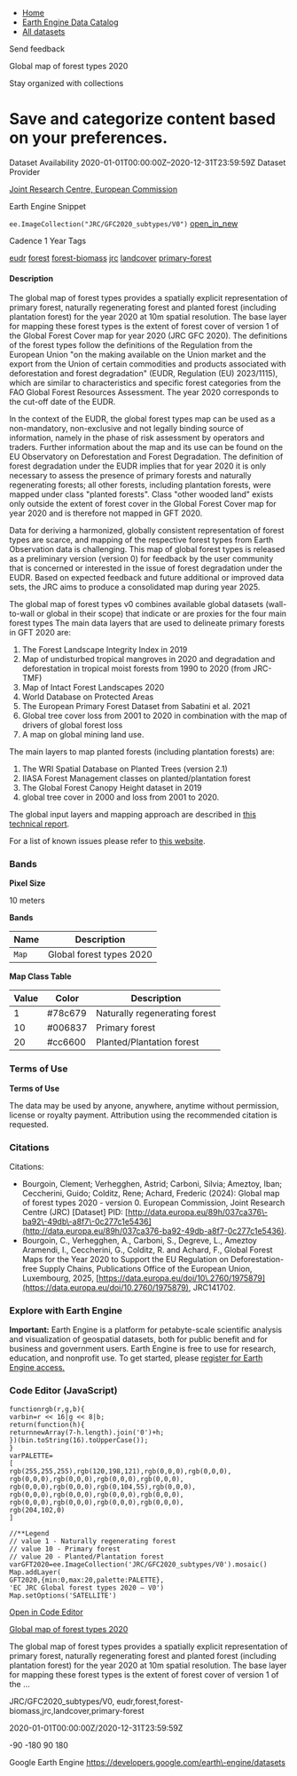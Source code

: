 



* [Home](https://developers.google.com/)
* [Earth Engine Data Catalog](https://developers.google.com/earth-engine/datasets)
* [All datasets](https://developers.google.com/earth-engine/datasets/catalog)





 
 
 Send feedback
 
 

Global map of forest types 2020


 
 Stay organized with collections
 

 
 Save and categorize content based on your preferences.
=================================================================================================================================








Dataset Availability
2020\-01\-01T00:00:00Z–2020\-12\-31T23:59:59Z
Dataset Provider


[Joint Research Centre, European Commission](https://forest-observatory.ec.europa.eu/forest/)



Earth Engine Snippet


`ee.ImageCollection("JRC/GFC2020_subtypes/V0")` 
[open\_in\_new](https://code.earthengine.google.com/?scriptPath=Examples:Datasets/JRC/JRC_GFC2020_subtypes_V0)





Cadence
1 Year
Tags


[eudr](/earth-engine/datasets/tags/eudr)
[forest](/earth-engine/datasets/tags/forest)
[forest\-biomass](/earth-engine/datasets/tags/forest-biomass)
[jrc](/earth-engine/datasets/tags/jrc)
[landcover](/earth-engine/datasets/tags/landcover)
[primary\-forest](/earth-engine/datasets/tags/primary-forest)








#### Description



The global map of forest types provides a spatially explicit representation
of primary forest, naturally regenerating forest and planted forest (including
plantation forest) for the year 2020 at 10m spatial resolution. The base layer
for mapping these forest types is the extent of forest cover of version 1 of
the Global Forest Cover map for year 2020 (JRC GFC 2020\). The definitions of
the forest types follow the definitions of the Regulation from the European
Union "on the making available on the Union market and the export from the
Union of certain commodities and products associated with deforestation and
forest degradation" (EUDR, Regulation (EU) 2023/1115\), which are similar to
characteristics and specific forest categories from the FAO Global Forest
Resources Assessment. The year 2020 corresponds to the cut\-off date of the
EUDR.


In the context of the EUDR, the global forest types map can be used as a
non\-mandatory, non\-exclusive and not legally binding source of information,
namely in the phase of risk assessment by operators and traders. Further
information about the map and its use can be found on the EU Observatory on
Deforestation and Forest Degradation. The definition of forest degradation
under the EUDR implies that for year 2020 it is only necessary to assess the
presence of primary forests and naturally regenerating forests; all other
forests, including plantation forests, were mapped under class "planted
forests". Class "other wooded land" exists only outside the extent of forest
cover in the Global Forest Cover map for year 2020 and is therefore not
mapped in GFT 2020\.


Data for deriving a harmonized, globally consistent representation of forest
types are scarce, and mapping of the respective forest types from Earth
Observation data is challenging. This map of global forest types is released
as a preliminary version (version 0\) for feedback by the user community that
is concerned or interested in the issue of forest degradation under the
EUDR. Based on expected feedback and future additional or improved data
sets, the JRC aims to produce a consolidated map during year 2025\.


The global map of forest types v0 combines available global datasets
(wall\-to\-wall or global in their scope) that indicate or are proxies for the
four main forest types The main data layers that are used to delineate primary
forests in GFT 2020 are:


1. The Forest Landscape Integrity Index in 2019
2. Map of undisturbed tropical mangroves in 2020 and degradation and
deforestation in tropical moist forests from 1990 to 2020 (from JRC\-TMF)
3. Map of Intact Forest Landscapes 2020
4. World Database on Protected Areas
5. The European Primary Forest Dataset from Sabatini et al. 2021
6. Global tree cover loss from 2001 to 2020 in combination with the map of
drivers of global forest loss
7. A map on global mining land use.


The main layers to map planted forests (including plantation forests) are:


1. The WRI Spatial Database on Planted Trees (version 2\.1\)
2. IIASA Forest Management classes on planted/plantation forest
3. The Global Forest Canopy Height dataset in 2019
4. global tree cover in 2000 and loss from 2001 to 2020\.


The global input layers and mapping approach are described in
[this technical report](https://op.europa.eu/en/publication-detail/-/publication/e2c286ac-14e9-11f0-b1a3-01aa75ed71a1/language-en).


For a list of known issues please refer to
[this website](https://forobs.jrc.ec.europa.eu/GFC).





### Bands



**Pixel Size**
  
10 meters



**Bands**




| Name | Description |
| --- | --- |
| `Map` | Global forest types 2020 |


**Map Class Table**




| Value | Color | Description |
| --- | --- | --- |
| 1 | \#78c679 | Naturally regenerating forest |
| 10 | \#006837 | Primary forest |
| 20 | \#cc6600 | Planted/Plantation forest |




### Terms of Use


**Terms of Use**


The data may be used by anyone, anywhere, anytime without permission,
license or royalty payment. Attribution using the recommended citation is
requested.




### Citations



Citations:
* Bourgoin, Clement; Verhegghen, Astrid; Carboni, Silvia; Ameztoy, Iban;
Ceccherini, Guido; Colditz, Rene; Achard, Frederic (2024\): Global map
of forest types 2020 \- version 0\. European Commission, Joint Research Centre
(JRC) \[Dataset] PID:
[http://data.europa.eu/89h/037ca376\-ba92\-49db\-a8f7\-0c277c1e5436](http://data.europa.eu/89h/037ca376-ba92-49db-a8f7-0c277c1e5436).
* Bourgoin, C., Verhegghen, A., Carboni, S., Degreve, L., Ameztoy Aramendi, I., Ceccherini, G., Colditz, R. and Achard, F., Global Forest Maps for the Year 2020 to Support the EU Regulation on Deforestation\-free Supply Chains, Publications Office of the European Union, Luxembourg, 2025, [https://data.europa.eu/doi/10\.2760/1975879](https://data.europa.eu/doi/10.2760/1975879), JRC141702\.





### Explore with Earth Engine


**Important:** 
 Earth Engine is a platform for petabyte\-scale scientific analysis and visualization of
 geospatial datasets, both for public benefit and for business and government users.
 Earth Engine is free to use for research, education, and nonprofit use. To get started, please
 [register for Earth Engine access.](https://console.cloud.google.com/earth-engine)



### Code Editor (JavaScript)



```
functionrgb(r,g,b){
varbin=r << 16|g << 8|b;
return(function(h){
returnnewArray(7-h.length).join('0')+h;
})(bin.toString(16).toUpperCase());
}
varPALETTE=
[
rgb(255,255,255),rgb(120,198,121),rgb(0,0,0),rgb(0,0,0),
rgb(0,0,0),rgb(0,0,0),rgb(0,0,0),rgb(0,0,0),
rgb(0,0,0),rgb(0,0,0),rgb(0,104,55),rgb(0,0,0),
rgb(0,0,0),rgb(0,0,0),rgb(0,0,0),rgb(0,0,0),
rgb(0,0,0),rgb(0,0,0),rgb(0,0,0),rgb(0,0,0),
rgb(204,102,0)
]

//**Legend
// value 1 - Naturally regenerating forest
// value 10 - Primary forest
// value 20 - Planted/Plantation forest
varGFT2020=ee.ImageCollection('JRC/GFC2020_subtypes/V0').mosaic()
Map.addLayer(
GFT2020,{min:0,max:20,palette:PALETTE},
'EC JRC Global forest types 2020 – V0')
Map.setOptions('SATELLITE')
```



[Open in Code Editor](https://code.earthengine.google.com/?scriptPath=Examples:Datasets/JRC/JRC_GFC2020_subtypes_V0)


[Global map of forest types 2020](/earth-engine/datasets/catalog/JRC_GFC2020_subtypes_V0)

The global map of forest types provides a spatially explicit representation of primary forest, naturally regenerating forest and planted forest (including plantation forest) for the year 2020 at 10m spatial resolution. The base layer for mapping these forest types is the extent of forest cover of version 1 of the …

 JRC/GFC2020\_subtypes/V0,
 eudr,forest,forest\-biomass,jrc,landcover,primary\-forest

2020\-01\-01T00:00:00Z/2020\-12\-31T23:59:59Z



 \-90 \-180 90 180
 



Google Earth Engine
https://developers.google.com/earth\-engine/datasets








